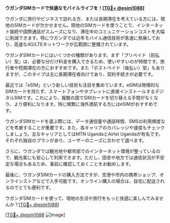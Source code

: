 **ウガンダSIMカードで快適なモバイルライフを！[[TG💪+ @esim1088](https://t.me/s/esim1088)]**

ウガンダに旅行やビジネスで訪れる方、または長期滞在を考えている方には、現地のSIMカードが欠かせません。現地のSIMカードを使うことで、インターネット接続や国際通話がスムーズになり、滞在中のコミュニケーションコストを大幅に削減できます。特にウガンダでは近年モバイル通信技術が急速に発展しており、高速な4G/LTEネットワークが広範囲に整備されています。

ウガンダSIMカードにはいくつかの種類があります。まず「プリペイド（前払い）型」は、必要な分だけ料金を購入できるため、使いやすいのが特徴です。旅行者や短期滞在の方におすすめです。また「ポストペイド（後払い）型」もありますが、このタイプは主に長期滞在者向けであり、契約手続きが必要です。

最近では「eSIM」という新しい技術も注目を集めています。eSIMは物理的なSIMカードを持たず、スマートフォンやタブレットに直接インストールするデジタルSIMです。これにより、複数の国でSIMカードを切り替える手間がなくなり、より便利になります。特に頻繁に海外渡航する方にはeSIMがおすすめです。

ウガンダSIMカードを選ぶ際には、データ通信量や通話時間、SMSの利用頻度などを考慮することが重要です。また、各キャリアのカバレッジや速度もチェックしましょう。主なキャリアとしてはMTN UgandaとAirtel Ugandaが有名です。それぞれ独自のプランがあり、ユーザーのニーズに合わせて選べます。

さらに、ウガンダでは観光地や都市部でのインターネット環境が整っているので、観光客にも安心して利用できます。ただし、田舎や地方では通信状況が不安定な場合もあるため、事前に確認しておくことをお勧めします。

最後に、ウガンダSIMカードの購入方法ですが、空港や市内の携帯ショップ、オンラインストアなどで入手可能です。オンライン購入の場合は、自宅に配送されるのでとても便利です。

ウガンダSIMカードを使って、現地の生活や旅行をもっと快適に楽しんでみませんか？[[TG💪+ @esim1088](https://t.me/s/esim1088)]

[[TG💪+ @esim1088](https://t.me/s/esim1088) ![Image](https://i.postimg.cc/Y0z9fWf4/image.png)]